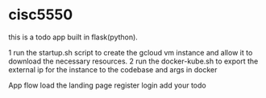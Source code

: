 # cisc5550
this is a todo app built in flask(python).

1 run the startup.sh script to create the gcloud vm instance and allow it to download the necessary resources.
2 run the docker-kube.sh to export the external ip for the instance to the codebase and args in docker

App flow
load the landing page
register
login
add your todo
